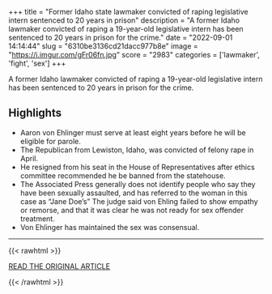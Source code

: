 +++
title = "Former Idaho state lawmaker convicted of raping legislative intern sentenced to 20 years in prison"
description = "A former Idaho lawmaker convicted of raping a 19-year-old legislative intern has been sentenced to 20 years in prison for the crime."
date = "2022-09-01 14:14:44"
slug = "6310be3136cd21dacc977b8e"
image = "https://i.imgur.com/gFr06fn.jpg"
score = "2983"
categories = ['lawmaker', 'fight', 'sex']
+++

A former Idaho lawmaker convicted of raping a 19-year-old legislative intern has been sentenced to 20 years in prison for the crime.

## Highlights

- Aaron von Ehlinger must serve at least eight years before he will be eligible for parole.
- The Republican from Lewiston, Idaho, was convicted of felony rape in April.
- He resigned from his seat in the House of Representatives after ethics committee recommended he be banned from the statehouse.
- The Associated Press generally does not identify people who say they have been sexually assaulted, and has referred to the woman in this case as “Jane Doe’s” The judge said von Ehling failed to show empathy or remorse, and that it was clear he was not ready for sex offender treatment.
- Von Ehlinger has maintained the sex was consensual.

---

{{< rawhtml >}}
  <p class="article-category">
    <a target="_blank" href="https://www.nbcnews.com/news/us-news/former-idaho-state-lawmaker-convicted-raping-legislative-intern-senten-rcna45818">READ THE ORIGINAL ARTICLE</a>
  </p>
{{< /rawhtml >}}
